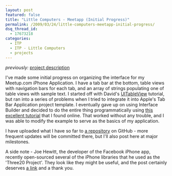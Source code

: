 ```yaml
---
layout: post
featured: false
title: "Little Computers - Meetapp (Initial Progress)"
permalink: /2009/03/24/little-computers-meetapp-initial-progress/
dsq_thread_id:
  - 17673218
categories:
  - ITP
  - ITP - Little Computers
  - projects
---
```

*previously:* [project description][1]

I've made some initial progress on organizing the interface for my Meetup.com iPhone Application. I have a tab bar at the bottom, table views with navigation bars for each tab, and an array of strings populating one of table views with sample text. I started off with David's [UITableView][2] tutorial, but ran into a series of problems when I tried to integrate it into Apple's Tab Bar Application project template. I eventually gave up on using Interface Builder and decided to do the entire thing programmatically using [this excellent tutorial][3] that I found online. That worked without any trouble, and I was able to modify the example to serve as the basics of my application.

I have uploaded what I have so far to [a repository][4] on GitHub - more frequent updates will be committed there, but I'll also post here at major milestones.

A side note - Joe Hewitt, the developer of the Facebook iPhone app, recently open-sourced several of the iPhone libraries that he used as the 'Three20 Project'. They look like they might be useful, and the post certainly deserves [a link][5] and a thank you.

 [1]: /2009/03/05/little-computers-meetapp-a-meetupcom-iphone-app/
 [2]: http://www.littlecomputers.net/?page_id=549
 [3]: http://jefferator.blogspot.com/2009/01/iphone-programming-tutorial-creating.html
 [4]: https://github.com/lehrblogger/meetapp
 [5]: http://joehewitt.com/post/the-three20-project/
